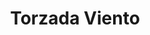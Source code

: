 ---
title: Torzada Viento
date: 
draft: false

# descripcion
description : Torzada triple

materials: Plata 925

color: Plateado

dimensions: 6cm (ajustable)

code: 03-09-0060

type: "Pulseras"

categories: []

price: $10.060,00

price_eftvo: $8.550,00

# Images
# first image will be shown in the product page
images:
  # - image: "images/path_to_image"
  # La ubicacion de las imagenes es imagenes/Pulseras/Pulseras.Plata/03-09-0060-torzada-viento
  - image: "./images/pulseras/plata/03-09-0060-torzada-triple_a.JPG"
  - image: "./images/pulseras/plata/03-09-0060-torzada-triple_b.JPG"
---